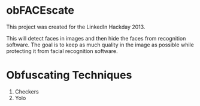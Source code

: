 obFACEscate
===========

This project was created for the LinkedIn Hackday 2013.

This will detect faces in images and then hide the faces from recognition software. The goal is to keep as much quality in the image as possible while protecting it from facial recognition software.


Obfuscating Techniques
======================
1. Checkers
2. Yolo

